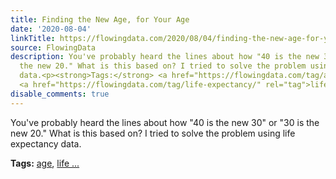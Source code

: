 ```yaml
---
title: Finding the New Age, for Your Age
date: '2020-08-04'
linkTitle: https://flowingdata.com/2020/08/04/finding-the-new-age-for-your-age/
source: FlowingData
description: You've probably heard the lines about how "40 is the new 30" or "30 is
  the new 20." What is this based on? I tried to solve the problem using life expectancy
  data.<p><strong>Tags:</strong> <a href="https://flowingdata.com/tag/age/" rel="tag">age</a>,
  <a href="https://flowingdata.com/tag/life-expectancy/" rel="tag">life ...
disable_comments: true
---
```

You've probably heard the lines about how "40 is the new 30" or "30 is the new 20." What is this based on? I tried to solve the problem using life expectancy data.<p><strong>Tags:</strong> <a href="https://flowingdata.com/tag/age/" rel="tag">age</a>, <a href="https://flowingdata.com/tag/life-expectancy/" rel="tag">life ...
